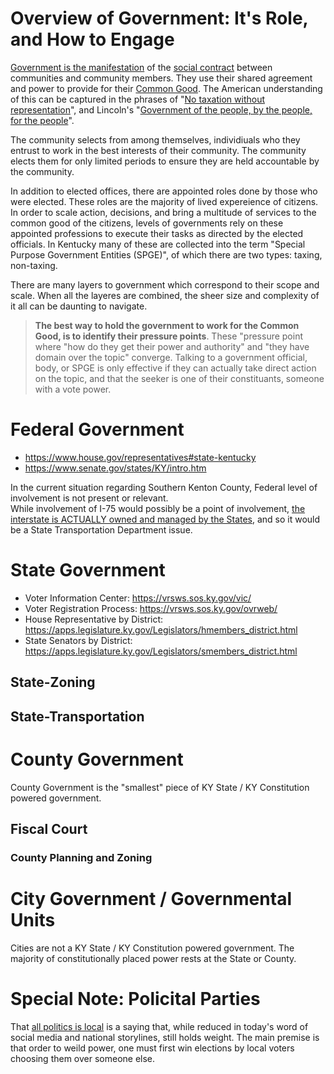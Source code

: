 # Overview of Government: It's Role, and How to Engage
[Government is the manifestation](https://en.wikipedia.org/wiki/Government#Definitions_and_etymology) of the [social contract](https://en.wikipedia.org/wiki/Social_contract) between communities and community members. They use their shared agreement and power to provide for their [Common Good](https://en.wikipedia.org/wiki/Common_good). 
The American understanding of this can be captured in the phrases of "[No taxation without representation](https://en.wikipedia.org/wiki/No_taxation_without_representation)", and Lincoln's "[Government of the people, by the people, for the people](https://en.wikipedia.org/wiki/Gettysburg_Address#Legacy)".      

The community selects from among themselves, individiuals who they entrust to work in the best interests of their community. The community elects them for only limited periods to ensure they are held accountable by the community.

In addition to elected offices, there are appointed roles done by those who were elected. These roles are the majority of lived expereience of citizens. In order to scale action, decisions, and bring a multitude of services to the common good of the citizens, levels of governments rely on these appointed professions to execute their tasks as directed by the elected officials.  In Kentucky many of these are collected into the term "Special Purpose Government Entities (SPGE)", of which there are two types: taxing, non-taxing. 

There are many layers to government which correspond to their scope and scale. When all the layeres are combined, the sheer size and complexity of it all can be daunting to navigate.  
> **The best way to hold the government to work for the Common Good, is to identify their pressure points**. 
These "pressure point  where "how do they get their power and authority" and "they have domain over the topic" converge.  Talking to a government official, body, or SPGE is only effective if they can actually take direct action on the topic, and that the seeker is one of their constituants, someone with a vote power.

# Federal Government  
* https://www.house.gov/representatives#state-kentucky
* https://www.senate.gov/states/KY/intro.htm

In the current situation regarding Southern Kenton County, Federal level of involvement is not present or relevant.  
While involvement of I-75 would possibly be a point of involvement, [the interstate is ACTUALLY owned and managed by the States](https://highways.dot.gov/highway-history/interstate-system/50th-anniversary/interstate-frequently-asked-questions), and so it would be a State Transportation Department issue.

# State Government  
* Voter Information Center: https://vrsws.sos.ky.gov/vic/
* Voter Registration Process: https://vrsws.sos.ky.gov/ovrweb/
* House Representative by District: https://apps.legislature.ky.gov/Legislators/hmembers_district.html
* State Senators by District: https://apps.legislature.ky.gov/Legislators/smembers_district.html  

## State-Zoning 

## State-Transportation 


# County Government  
County Government is the "smallest" piece of KY State / KY Constitution powered government.

## Fiscal Court  

### County Planning and Zoning  



# City Government / Governmental Units  
Cities are not a KY State / KY Constitution powered government. The majority of constitutionally placed power rests at the State or County.  



# Special Note: Policital Parties 
That [all politics is local](https://en.wikipedia.org/wiki/All_politics_is_local) is a saying that, while reduced in today's word of social media and national storylines, still holds weight. The main premise is that order to weild power, one must first win elections by local voters choosing them over someone else.  


